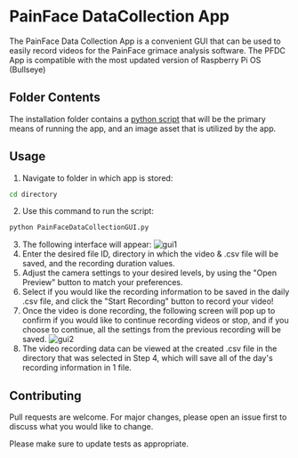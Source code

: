# PainFace DataCollection App

The PainFace Data Collection App is a convenient GUI that can be used to easily record videos for the PainFace grimace analysis software. The PFDC App is compatible with the most updated version of Raspberry Pi OS (Bullseye)

## Folder Contents

The installation folder contains a [python script](https://github.com/roray02/PainFaceDCApp/blob/main/app/PainFaceDataCollectionGUI.py) that will be the primary means of running the app, and an image asset that is utilized by the app.

## Usage
1) Navigate to folder in which app is stored:
```bash
cd directory
```
2) Use this command to run the script:
```bash
python PainFaceDataCollectionGUI.py
```
3) The following interface will appear:
![gui1](https://user-images.githubusercontent.com/69780075/159828712-e32e9b4d-9d0e-4583-8ca7-3b6fa7f9d297.JPG)
4) Enter the desired file ID, directory in which the video & .csv file will be saved, and the recording duration values.
5) Adjust the camera settings to your desired levels, by using the "Open Preview" button to match your preferences.
6) Select if you would like the recording information to be saved in the daily .csv file, and click the "Start Recording" button to record your video!
7) Once the video is done recording, the following screen will pop up to confirm if you would like to continue recording videos or stop, and if you choose to continue, all the settings from the previous recording will be saved.
![gui2](https://user-images.githubusercontent.com/69780075/159829262-9ab601b5-56cc-4aa3-8f15-03c976acc13f.JPG)
8) The video recording data can be viewed at the created .csv file in the directory that was selected in Step 4, which will save all of the day's recording information in 1 file.

## Contributing
Pull requests are welcome. For major changes, please open an issue first to discuss what you would like to change.

Please make sure to update tests as appropriate.
